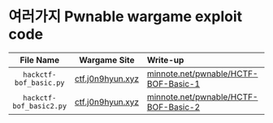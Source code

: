 # 여러가지 Pwnable wargame exploit code
|File Name|Wargame Site|Write-up|URL|
|:---:|:---:|:---|:---|
|`hackctf-bof_basic.py`|<a href="https://ctf.j0n9hyun.xyz" target="_blank">ctf.j0n9hyun.xyz</a>|<a href="https://minnote.net/pwnable/HCTF-BOF-Basic-1/" target="_blank">minnote.net/pwnable/HCTF-BOF-Basic-1</a>|<a href="https://ctf.j0n9hyun.xyz/challenges#Basic_BOF%20#1" target="_blank">challenges#Basic_BOF%20#1</a>|
|`hackctf-bof_basic2.py`|<a href="https://ctf.j0n9hyun.xyz" target="_blank">ctf.j0n9hyun.xyz</a>|<a href="https://minnote.net/pwnable/HCTF-BOF-Basic-2/" target="_blank">minnote.net/pwnable/HCTF-BOF-Basic-2</a>|<a href="https://ctf.j0n9hyun.xyz/challenges#Basic_BOF%20#2" target="_blank">challenges#Basic_BOF%20#2</a>|
